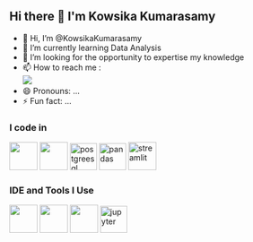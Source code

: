 ## Hi there 👋 I'm Kowsika Kumarasamy

- 👋 Hi, I’m @KowsikaKumarasamy
- 🌱 I’m currently learning Data Analysis
- 💞️ I’m looking for the opportunity to expertise my knowledge
- 📫 How to reach me :
 <br /> [<img src="https://img.shields.io/badge/LinkedIn-0077B5?style=for-the-badge&logo=linkedin&logoColor=white" />]((https://www.linkedin.com/in/kowsika-kumarasamy-872a561ba))
- 😄 Pronouns: ...
- ⚡ Fun fact: ...
### I code in
<img height="50" width="50" src="https://img.icons8.com/color/48/000000/python.png" /> <img height="50" width="50" src="https://img.icons8.com/color/48/000000/mongodb.png"/> <img width="48" height="48" src="https://img.icons8.com/color/48/postgreesql.png" alt="postgreesql"/>
<img width="48" height="48" src="https://img.icons8.com/color/48/pandas.png" alt="pandas"/> <img width="50" height="50" src="https://img.icons8.com/ios-filled/50/streamlit.png" alt="streamlit"/>

### IDE and Tools I Use
<img height="50" width="50" src="https://img.icons8.com/color/48/000000/visual-studio-code-2019.png"/> <img height="50" width="50" src="https://img.icons8.com/color/48/000000/pycharm.png"/> <img height="50" width="50" src="https://img.icons8.com/dusk/64/000000/anaconda.png"/>
<img width="48" height="48" src="https://img.icons8.com/fluency/48/jupyter.png" alt="jupyter"/>

<!---
KowsikaKumarasamy/KowsikaKumarasamy is a ✨ special ✨ repository because its `README.md` (this file) appears on your GitHub profile.
You can click the Preview link to take a look at your changes.
--->
